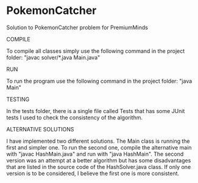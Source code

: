 # PokemonCatcher
Solution to PokemonCatcher problem for PremiumMinds

COMPILE

To compile all classes simply use the following command in the project folder:
	"javac solver/*.java Main.java"

RUN

To run the program use the following command in the project folder:
	"java Main"

TESTING

In the tests folder, there is a single file called Tests that has some JUnit tests I used to check the consistency of the algorithm.

ALTERNATIVE SOLUTIONS

I have implemented two different solutions. The Main class is running the first and simpler one.
To run the second one, compile the alternative main with "javac HashMain.java" and run with "java HashMain".
The second version was an attempt at a better algorithm but has some disadvantages that are listed in the source code of the HashSolver.java class.
If only one version is to be considered, I believe the first one is more consistent. 

